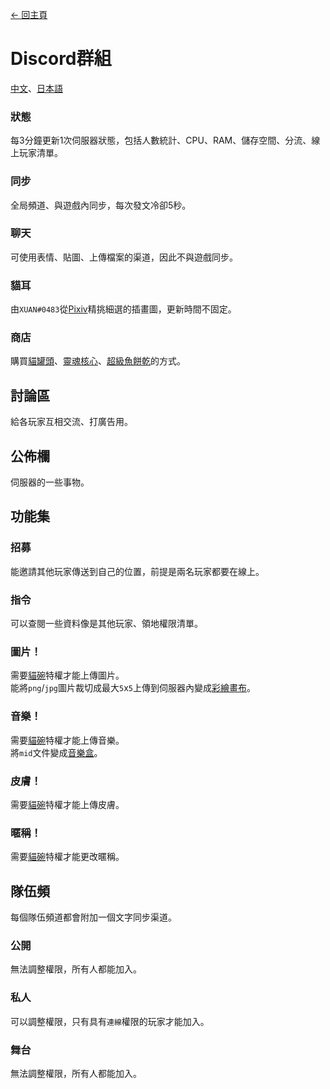 [← 回主頁](../)
# Discord群組
[中文](https://discord.gg/utTBPy6yVM)、[日本語](https://discord.gg/JfbdJQDkHA)

### 狀態
每3分鐘更新1次伺服器狀態，包括人數統計、CPU、RAM、儲存空間、分流、線上玩家清單。

### 同步
全局頻道、與遊戲內同步，每次發文冷卻5秒。

### 聊天
可使用表情、貼圖、上傳檔案的渠道，因此不與遊戲同步。

### 貓耳
由`XUAN#0483`從[Pixiv](https://www.pixiv.net/tags/猫耳/artworks?mode=safe)精挑細選的插畫圖，更新時間不固定。

### 商店
購買[貓罐頭](../item/canned_cat.md)、[靈魂核心](../item/soul_core.md)、[超級魚餅乾](../item/super_fish_cracker.md)的方式。

## 討論區
給各玩家互相交流、打廣告用。

## 公佈欄
伺服器的一些事物。

## 功能集
### 招募
能邀請其他玩家傳送到自己的位置，前提是兩名玩家都要在線上。

### 指令
可以查閱一些資料像是其他玩家、領地權限清單。

### 圖片！
需要[貓碗](cat_bowl.md)特權才能上傳圖片。  
能將`png`/`jpg`圖片裁切成最大`5`x`5`上傳到伺服器內變成[彩繪畫布](../item/draw_map.md)。

### 音樂！
需要[貓碗](cat_bowl.md)特權才能上傳音樂。  
將`mid`文件變成[音樂盒](../item/music_box.md)。

### 皮膚！
需要[貓碗](cat_bowl.md)特權才能上傳皮膚。

### 暱稱！
需要[貓碗](cat_bowl.md)特權才能更改暱稱。

## 隊伍頻
每個隊伍頻道都會附加一個文字同步渠道。

### 公開
無法調整權限，所有人都能加入。

### 私人
可以調整權限，只有具有`連線`權限的玩家才能加入。

### 舞台
無法調整權限，所有人都能加入。